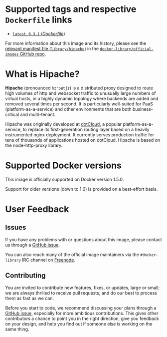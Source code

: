 # Supported tags and respective `Dockerfile` links

- [`latest`, `0.3.1` (*Dockerfile*)](https://github.com/dotcloud/hipache/blob/0.3.1/Dockerfile)

For more information about this image and its history, please see the [relevant
manifest file
(`library/hipache`)](https://github.com/docker-library/official-images/blob/master/library/hipache)
in the [`docker-library/official-images` GitHub
repo](https://github.com/docker-library/official-images).

# What is Hipache?

**Hipache** (pronounced `hɪ'pætʃɪ`) is a distributed proxy designed to route
high volumes of http and websocket traffic to unusually large numbers of virtual
hosts, in a highly dynamic topology where backends are added and removed several
times per second. It is particularly well-suited for PaaS
(platform-as-a-service) and other environments that are both business-critical
and multi-tenant.

Hipache was originally developed at [dotCloud](http://www.dotcloud.com), a
popular platform-as-a-service, to replace its first-generation routing layer
based on a heavily instrumented nginx deployment. It currently serves production
traffic for tens of thousands of applications hosted on dotCloud. Hipache is
based on the node-http-proxy library.

# Supported Docker versions

This image is officially supported on Docker version 1.5.0.

Support for older versions (down to 1.0) is provided on a best-effort basis.

# User Feedback

## Issues

If you have any problems with or questions about this image, please contact us
 through a [GitHub issue](https://github.com/dotcloud/hipache/issues).

You can also reach many of the official image maintainers via the
`#docker-library` IRC channel on [Freenode](https://freenode.net).

## Contributing

You are invited to contribute new features, fixes, or updates, large or small;
we are always thrilled to receive pull requests, and do our best to process them
as fast as we can.

Before you start to code, we recommend discussing your plans 
through a [GitHub issue](https://github.com/dotcloud/hipache/issues), especially for more ambitious
contributions. This gives other contributors a chance to point you in the right
direction, give you feedback on your design, and help you find out if someone
else is working on the same thing.
